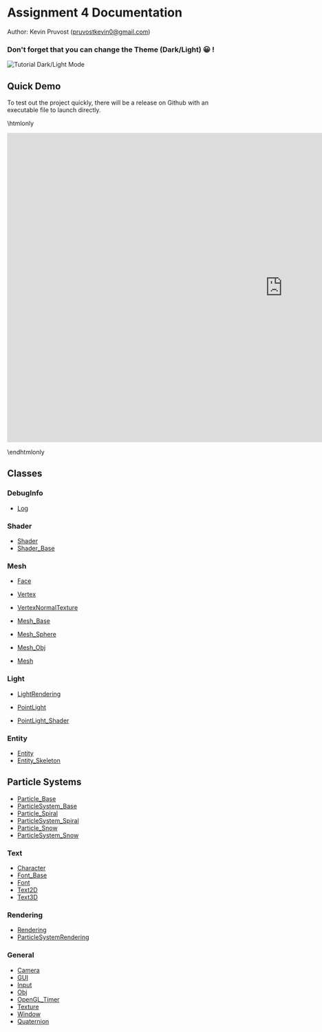 # Assignment 4 Documentation

Author: Kevin Pruvost (pruvostkevin0@gmail.com)

### Don't forget that you can change the Theme (Dark/Light) 😀 !

![Tutorial Dark/Light Mode](change_theme.gif)

## Quick Demo

To test out the project quickly, there will be a release on Github
with an executable file to launch directly.

\htmlonly

<iframe width="1280" height="720" src="https://www.youtube.com/embed/Q7Rqe0mQsaM" title="YouTube video player" frameborder="0" allow="accelerometer; autoplay; clipboard-write; encrypted-media; gyroscope; picture-in-picture" allowfullscreen></iframe>

\endhtmlonly

## Classes

### DebugInfo

- [Log](class_log.html)

### Shader

- [Shader](class_shader.html)
- [Shader_Base](class_shader__base.html)

### Mesh

- [Face](struct_face.html)
- [Vertex](struct_vertex.html)
- [VertexNormalTexture](struct_vertex_normal_texture.html)

- [Mesh_Base](class_mesh__base.html)
- [Mesh_Sphere](class_mesh___sphere.html)
- [Mesh_Obj](class_mesh___obj.html)
- [Mesh](class_mesh.html)

### Light

- [LightRendering](class_light_rendering.html)
- [PointLight](class_point_light.html)

- [PointLight_Shader](struct_point_light___shader.html)

### Entity

- [Entity](class_entity.html)
- [Entity_Skeleton](class_entity___skeleton.html)

## Particle Systems

- [Particle_Base](class_particle___base.html)
- [ParticleSystem_Base](class_particle_system___base.html)
- [Particle_Spiral](class_particle___spiral.html)
- [ParticleSystem_Spiral](class_particle_system___spiral.html)
- [Particle_Snow](class_particle___snow.html)
- [ParticleSystem_Snow](class_particle_system___snow.html)

### Text

- [Character](class_character.html)
- [Font_Base](class_font___base.html)
- [Font](class_font.html)
- [Text2D](class_text2_d.html)
- [Text3D](class_text3_d.html)

### Rendering

- [Rendering](class_rendering.html)
- [ParticleSystemRendering](class_particle_system_rendering.html)

### General

- [Camera](class_camera.html)
- [GUI](class_g_u_i.html)
- [Input](class_input.html)
- [Obj](class_obj.html)
- [OpenGL_Timer](class_open_g_l___timer.html)
- [Texture](class_texture.html)
- [Window](class_window.html)
- [Quaternion](class_quaternion.html)